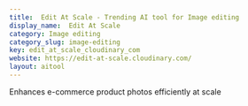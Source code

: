 ```yaml
---
title:  Edit At Scale - Trending AI tool for Image editing
display_name:  Edit At Scale
category: Image editing
category_slug: image-editing
key: edit_at_scale_cloudinary_com
website: https://edit-at-scale.cloudinary.com/
layout: aitool
---
```


Enhances e-commerce product photos efficiently at scale
